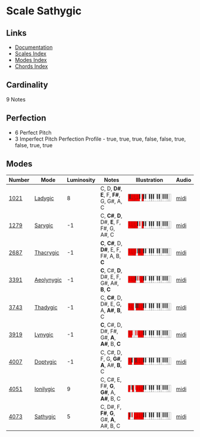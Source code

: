 # Scale Sathygic

## Links

- [Documentation](README.md)
- [Scales Index](Scales.md)
- [Modes Index](Modes.md)
- [Chords Index](Chords.md)

## Cardinality

9 Notes

## Perfection

- 6 Perfect Pitch
- 3 Imperfect Pitch
Perfection Profile - true, true, true, false, false, true, false, true, true

## Modes

| Number | Mode | Luminosity | Notes | Illustration | Audio |
|--------|------|------------|-------|--------------|-------|
| [1021](https://ianring.com/musictheory/scales/1021) | [Ladygic](ModeLadygic.md) | 8 | C, D, **D#**, **E**, F, **F#**, G, G#, A, C | ![CNaturalLadygic](ModeCNaturalLadygic.png) | [midi](https://github.com/edipermadi/music/blob/main/docs/ModeCNaturalLadygic.mid?raw=true) | 
| [1279](https://ianring.com/musictheory/scales/1279) | [Sarygic](ModeSarygic.md) | -1 | C, **C#**, **D**, D#, **E**, F, F#, G, A#, C | ![CNaturalSarygic](ModeCNaturalSarygic.png) | [midi](https://github.com/edipermadi/music/blob/main/docs/ModeCNaturalSarygic.mid?raw=true) | 
| [2687](https://ianring.com/musictheory/scales/2687) | [Thacrygic](ModeThacrygic.md) | -1 | **C**, **C#**, D, **D#**, E, F, F#, A, B, **C** | ![CNaturalThacrygic](ModeCNaturalThacrygic.png) | [midi](https://github.com/edipermadi/music/blob/main/docs/ModeCNaturalThacrygic.mid?raw=true) | 
| [3391](https://ianring.com/musictheory/scales/3391) | [Aeolynygic](ModeAeolynygic.md) | -1 | **C**, C#, **D**, D#, E, F, G#, A#, **B**, **C** | ![CNaturalAeolynygic](ModeCNaturalAeolynygic.png) | [midi](https://github.com/edipermadi/music/blob/main/docs/ModeCNaturalAeolynygic.mid?raw=true) | 
| [3743](https://ianring.com/musictheory/scales/3743) | [Thadygic](ModeThadygic.md) | -1 | C, **C#**, D, D#, E, G, A, **A#**, **B**, C | ![CNaturalThadygic](ModeCNaturalThadygic.png) | [midi](https://github.com/edipermadi/music/blob/main/docs/ModeCNaturalThadygic.mid?raw=true) | 
| [3919](https://ianring.com/musictheory/scales/3919) | [Lynygic](ModeLynygic.md) | -1 | **C**, C#, D, D#, F#, G#, **A**, **A#**, B, **C** | ![CNaturalLynygic](ModeCNaturalLynygic.png) | [midi](https://github.com/edipermadi/music/blob/main/docs/ModeCNaturalLynygic.mid?raw=true) | 
| [4007](https://ianring.com/musictheory/scales/4007) | [Doptygic](ModeDoptygic.md) | -1 | C, C#, D, F, G, **G#**, **A**, A#, **B**, C | ![CNaturalDoptygic](ModeCNaturalDoptygic.png) | [midi](https://github.com/edipermadi/music/blob/main/docs/ModeCNaturalDoptygic.mid?raw=true) | 
| [4051](https://ianring.com/musictheory/scales/4051) | [Ionilygic](ModeIonilygic.md) | 9 | C, C#, E, F#, **G**, **G#**, A, **A#**, B, C | ![CNaturalIonilygic](ModeCNaturalIonilygic.png) | [midi](https://github.com/edipermadi/music/blob/main/docs/ModeCNaturalIonilygic.mid?raw=true) | 
| [4073](https://ianring.com/musictheory/scales/4073) | [Sathygic](ModeSathygic.md) | 5 | C, D#, F, **F#**, **G**, G#, **A**, A#, B, C | ![CNaturalSathygic](ModeCNaturalSathygic.png) | [midi](https://github.com/edipermadi/music/blob/main/docs/ModeCNaturalSathygic.mid?raw=true) | 
